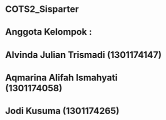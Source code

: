 # COTS2_Sisparter
# Anggota Kelompok :
# Alvinda Julian Trismadi (1301174147)
# Aqmarina Alifah Ismahyati (1301174058)
# Jodi Kusuma (1301174265)
